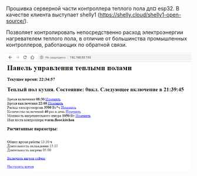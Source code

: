 Прошивка серверной части контроллера теплого пола дл¤ esp32. В качестве клиента выступает shelly1 (https://shelly.cloud/shelly1-open-source/).

Позволяет контролировать непосредственно расход электроэнергии нагревателем теплого пола, в отличие от большинства промышленных контроллеров, работающих по обратной связи.

![Screenshot](screenshot.png)
